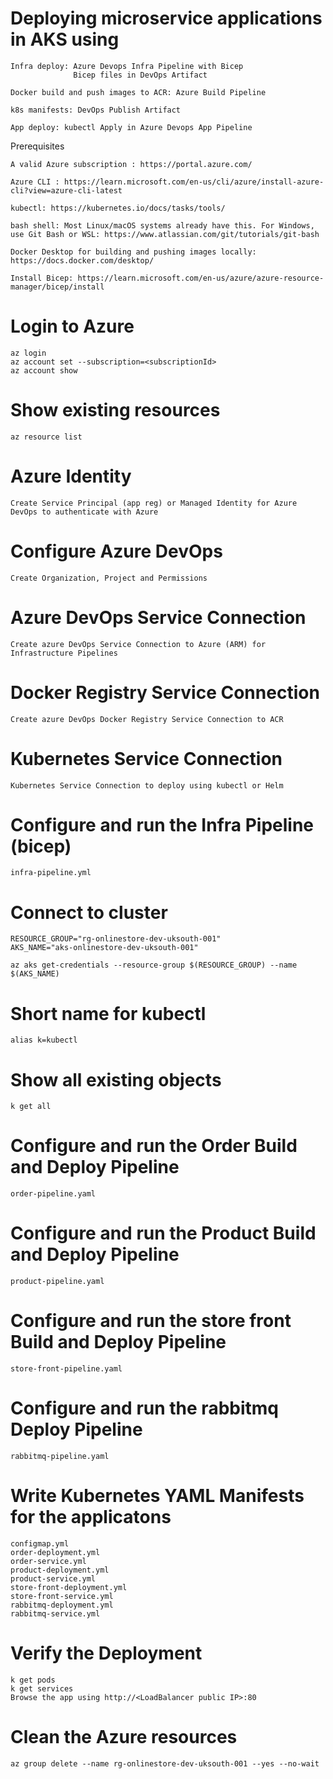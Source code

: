# Deploying microservice applications in AKS using 

    Infra deploy: Azure Devops Infra Pipeline with Bicep
                  Bicep files in DevOps Artifact

    Docker build and push images to ACR: Azure Build Pipeline

    k8s manifests: DevOps Publish Artifact
    
    App deploy: kubectl Apply in Azure Devops App Pipeline

Prerequisites

    A valid Azure subscription : https://portal.azure.com/

    Azure CLI : https://learn.microsoft.com/en-us/cli/azure/install-azure-cli?view=azure-cli-latest

    kubectl: https://kubernetes.io/docs/tasks/tools/

    bash shell: Most Linux/macOS systems already have this. For Windows, use Git Bash or WSL: https://www.atlassian.com/git/tutorials/git-bash

    Docker Desktop for building and pushing images locally: https://docs.docker.com/desktop/

    Install Bicep: https://learn.microsoft.com/en-us/azure/azure-resource-manager/bicep/install

# Login to Azure

    az login
    az account set --subscription=<subscriptionId>
    az account show

# Show existing resources

    az resource list

# Azure Identity 

    Create Service Principal (app reg) or Managed Identity for Azure DevOps to authenticate with Azure

# Configure Azure DevOps

    Create Organization, Project and Permissions

# Azure DevOps Service Connection

    Create azure DevOps Service Connection to Azure (ARM) for Infrastructure Pipelines

# Docker Registry Service Connection

    Create azure DevOps Docker Registry Service Connection to ACR

# Kubernetes Service Connection

    Kubernetes Service Connection to deploy using kubectl or Helm

# Configure and run the Infra Pipeline (bicep)

    infra-pipeline.yml

# Connect to cluster

    RESOURCE_GROUP="rg-onlinestore-dev-uksouth-001"
    AKS_NAME="aks-onlinestore-dev-uksouth-001"

    az aks get-credentials --resource-group $(RESOURCE_GROUP) --name $(AKS_NAME)

# Short name for kubectl

    alias k=kubectl

# Show all existing objects

    k get all

# Configure and run the Order Build and Deploy Pipeline

    order-pipeline.yaml

# Configure and run the Product Build and Deploy Pipeline

    product-pipeline.yaml

# Configure and run the store front Build and Deploy Pipeline
 
    store-front-pipeline.yaml

# Configure and run the rabbitmq Deploy Pipeline

    rabbitmq-pipeline.yaml

# Write Kubernetes YAML Manifests for the applicatons

    configmap.yml
    order-deployment.yml
    order-service.yml
    product-deployment.yml
    product-service.yml
    store-front-deployment.yml
    store-front-service.yml
    rabbitmq-deployment.yml
    rabbitmq-service.yml

# Verify the Deployment

    k get pods
    k get services
    Browse the app using http://<LoadBalancer public IP>:80

# Clean the Azure resources

    az group delete --name rg-onlinestore-dev-uksouth-001 --yes --no-wait